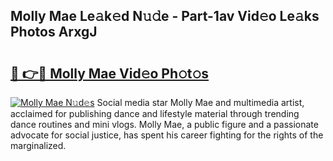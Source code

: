 ## Molly Mae Le𝚊k𝚎d N𝚞𝚍e - Part-1av Vid𝚎o Le𝚊ks Photos ArxgJ

# <h2><a href="http://fbchkv.evod.top/?m=Molly+Mae">🔗 👉🔴 Molly Mae Vid𝚎o Ph𝚘t𝚘s</a></h2>

[![Molly Mae N𝚞d𝚎s](https://i.imgur.com/8V9OHl7.gif)](http://fbchkv.evod.top/?m=Molly+Mae)
Social media star Molly Mae and multimedia artist, acclaimed for publishing dance and lifestyle material through trending dance routines and mini vlogs. Molly Mae, a public figure and a passionate advocate for social justice, has spent his career fighting for the rights of the marginalized. 

